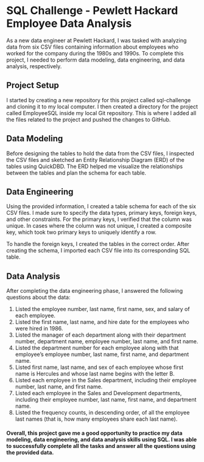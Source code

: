 # SQL Challenge - Pewlett Hackard Employee Data Analysis

As a new data engineer at Pewlett Hackard, I was tasked with analyzing data from six CSV files containing information about employees who worked for the company during the 1980s and 1990s. To complete this project, I needed to perform data modeling, data engineering, and data analysis, respectively.

## Project Setup
I started by creating a new repository for this project called sql-challenge and cloning it to my local computer. I then created a directory for the project called EmployeeSQL inside my local Git repository. This is where I added all the files related to the project and pushed the changes to GitHub.

## Data Modeling
Before designing the tables to hold the data from the CSV files, I inspected the CSV files and sketched an Entity Relationship Diagram (ERD) of the tables using QuickDBD. The ERD helped me visualize the relationships between the tables and plan the schema for each table.

## Data Engineering
Using the provided information, I created a table schema for each of the six CSV files. I made sure to specify the data types, primary keys, foreign keys, and other constraints. For the primary keys, I verified that the column was unique. In cases where the column was not unique, I created a composite key, which took two primary keys to uniquely identify a row.

To handle the foreign keys, I created the tables in the correct order. After creating the schema, I imported each CSV file into its corresponding SQL table.

## Data Analysis
After completing the data engineering phase, I answered the following questions about the data:

1. Listed the employee number, last name, first name, sex, and salary of each employee.
2. Listed the first name, last name, and hire date for the employees who were hired in 1986.
3. Listed the manager of each department along with their department number, department name, employee number, last name, and first name.
4. Listed the department number for each employee along with that employee’s employee number, last name, first name, and department name.
5. Listed first name, last name, and sex of each employee whose first name is Hercules and whose last name begins with the letter B.
6. Listed each employee in the Sales department, including their employee number, last name, and first name.
7. Listed each employee in the Sales and Development departments, including their employee number, last name, first name, and department name.
8. Listed the frequency counts, in descending order, of all the employee last names (that is, how many employees share each last name).

#### Overall, this project gave me a good opportunity to practice my data modeling, data engineering, and data analysis skills using SQL. I was able to successfully complete all the tasks and answer all the questions using the provided data.
